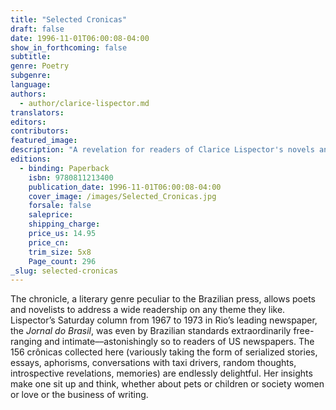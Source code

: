 ```yaml
---
title: "Selected Cronicas"
draft: false
date: 1996-11-01T06:00:08-04:00
show_in_forthcoming: false
subtitle:
genre: Poetry
subgenre:
language:
authors:
  - author/clarice-lispector.md
translators:
editors:
contributors:
featured_image:
description: "A revelation for readers of Clarice Lispector's novels and stories, Selected Crônicas presents an entirely new side of Brazil's greatest twentieth-century writer. "
editions:
  - binding: Paperback
    isbn: 9780811213400
    publication_date: 1996-11-01T06:00:08-04:00
    cover_image: /images/Selected_Cronicas.jpg
    forsale: false
    saleprice:
    shipping_charge:
    price_us: 14.95
    price_cn:
    trim_size: 5x8
    Page_count: 296
_slug: selected-cronicas
---
```


The chronicle, a literary genre peculiar to the Brazilian press, allows poets and novelists to address a wide readership on any theme they like. Lispector’s Saturday column from 1967 to 1973 in Rio’s leading newspaper, the _Jornal do Brasil_, was even by Brazilian standards extraordinarily free-ranging and intimate––astonishingly so to readers of US newspapers. The 156 crônicas collected here (variously taking the form of serialized stories, essays, aphorisms, conversations with taxi drivers, random thoughts, introspective revelations, memories) are endlessly delightful. Her insights make one sit up and think, whether about pets or children or society women or love or the business of writing. 

